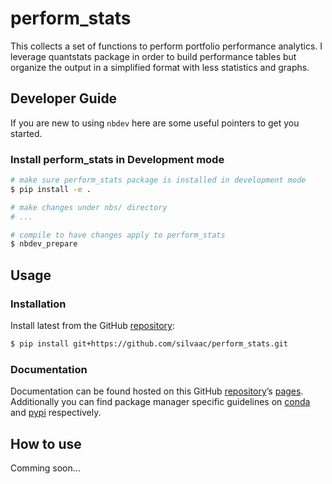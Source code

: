 # perform_stats

<!-- WARNING: THIS FILE WAS AUTOGENERATED! DO NOT EDIT! -->

This collects a set of functions to perform portfolio performance
analytics. I leverage quantstats package in order to build performance
tables but organize the output in a simplified format with less
statistics and graphs.

## Developer Guide

If you are new to using `nbdev` here are some useful pointers to get you
started.

### Install perform_stats in Development mode

``` sh
# make sure perform_stats package is installed in development mode
$ pip install -e .

# make changes under nbs/ directory
# ...

# compile to have changes apply to perform_stats
$ nbdev_prepare
```

## Usage

### Installation

Install latest from the GitHub
[repository](https://github.com/silvaac/perform_stats):

``` sh
$ pip install git+https://github.com/silvaac/perform_stats.git
```

### Documentation

Documentation can be found hosted on this GitHub
[repository](https://github.com/silvaac/perform_stats)’s
[pages](https://silvaac.github.io/perform_stats/). Additionally you can
find package manager specific guidelines on
[conda](https://anaconda.org/silvaac/perform_stats) and
[pypi](https://pypi.org/project/perform_stats/) respectively.

## How to use

Comming soon…
